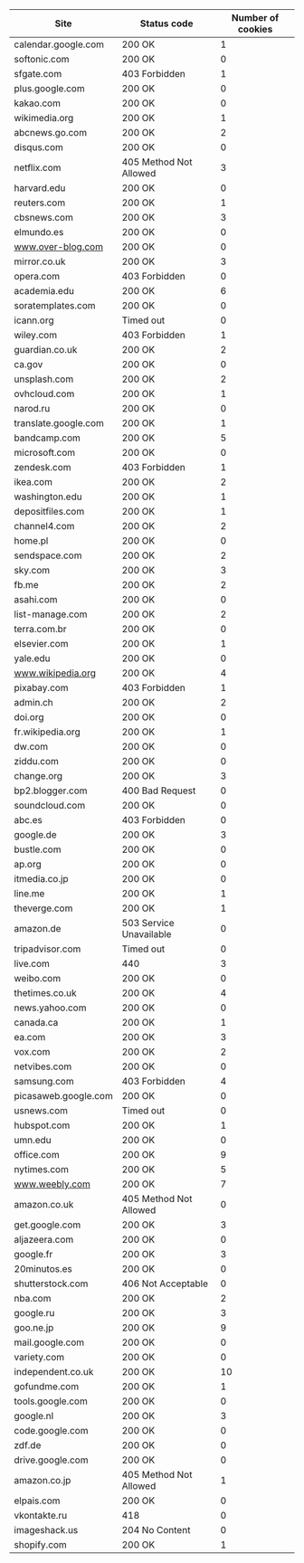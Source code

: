 | Site | Status code | Number of cookies |
|----------------|----------------|----------------|
| calendar.google.com | 200 OK | 1 |
| softonic.com | 200 OK | 0 |
| sfgate.com | 403 Forbidden | 1 |
| plus.google.com | 200 OK | 0 |
| kakao.com | 200 OK | 0 |
| wikimedia.org | 200 OK | 1 |
| abcnews.go.com | 200 OK | 2 |
| disqus.com | 200 OK | 0 |
| netflix.com | 405 Method Not Allowed | 3 |
| harvard.edu | 200 OK | 0 |
| reuters.com | 200 OK | 1 |
| cbsnews.com | 200 OK | 3 |
| elmundo.es | 200 OK | 0 |
| www.over-blog.com | 200 OK | 0 |
| mirror.co.uk | 200 OK | 3 |
| opera.com | 403 Forbidden | 0 |
| academia.edu | 200 OK | 6 |
| soratemplates.com | 200 OK | 0 |
| icann.org | Timed out | 0 |
| wiley.com | 403 Forbidden | 1 |
| guardian.co.uk | 200 OK | 2 |
| ca.gov | 200 OK | 0 |
| unsplash.com | 200 OK | 2 |
| ovhcloud.com | 200 OK | 1 |
| narod.ru | 200 OK | 0 |
| translate.google.com | 200 OK | 1 |
| bandcamp.com | 200 OK | 5 |
| microsoft.com | 200 OK | 0 |
| zendesk.com | 403 Forbidden | 1 |
| ikea.com | 200 OK | 2 |
| washington.edu | 200 OK | 1 |
| depositfiles.com | 200 OK | 1 |
| channel4.com | 200 OK | 2 |
| home.pl | 200 OK | 0 |
| sendspace.com | 200 OK | 2 |
| sky.com | 200 OK | 3 |
| fb.me | 200 OK | 2 |
| asahi.com | 200 OK | 0 |
| list-manage.com | 200 OK | 2 |
| terra.com.br | 200 OK | 0 |
| elsevier.com | 200 OK | 1 |
| yale.edu | 200 OK | 0 |
| www.wikipedia.org | 200 OK | 4 |
| pixabay.com | 403 Forbidden | 1 |
| admin.ch | 200 OK | 2 |
| doi.org | 200 OK | 0 |
| fr.wikipedia.org | 200 OK | 1 |
| dw.com | 200 OK | 0 |
| ziddu.com | 200 OK | 0 |
| change.org | 200 OK | 3 |
| bp2.blogger.com | 400 Bad Request | 0 |
| soundcloud.com | 200 OK | 0 |
| abc.es | 403 Forbidden | 0 |
| google.de | 200 OK | 3 |
| bustle.com | 200 OK | 0 |
| ap.org | 200 OK | 0 |
| itmedia.co.jp | 200 OK | 0 |
| line.me | 200 OK | 1 |
| theverge.com | 200 OK | 1 |
| amazon.de | 503 Service Unavailable | 0 |
| tripadvisor.com | Timed out | 0 |
| live.com | 440 | 3 |
| weibo.com | 200 OK | 0 |
| thetimes.co.uk | 200 OK | 4 |
| news.yahoo.com | 200 OK | 0 |
| canada.ca | 200 OK | 1 |
| ea.com | 200 OK | 3 |
| vox.com | 200 OK | 2 |
| netvibes.com | 200 OK | 0 |
| samsung.com | 403 Forbidden | 4 |
| picasaweb.google.com | 200 OK | 0 |
| usnews.com | Timed out | 0 |
| hubspot.com | 200 OK | 1 |
| umn.edu | 200 OK | 0 |
| office.com | 200 OK | 9 |
| nytimes.com | 200 OK | 5 |
| www.weebly.com | 200 OK | 7 |
| amazon.co.uk | 405 Method Not Allowed | 0 |
| get.google.com | 200 OK | 3 |
| aljazeera.com | 200 OK | 0 |
| google.fr | 200 OK | 3 |
| 20minutos.es | 200 OK | 0 |
| shutterstock.com | 406 Not Acceptable | 0 |
| nba.com | 200 OK | 2 |
| google.ru | 200 OK | 3 |
| goo.ne.jp | 200 OK | 9 |
| mail.google.com | 200 OK | 0 |
| variety.com | 200 OK | 0 |
| independent.co.uk | 200 OK | 10 |
| gofundme.com | 200 OK | 1 |
| tools.google.com | 200 OK | 0 |
| google.nl | 200 OK | 3 |
| code.google.com | 200 OK | 0 |
| zdf.de | 200 OK | 0 |
| drive.google.com | 200 OK | 0 |
| amazon.co.jp | 405 Method Not Allowed | 1 |
| elpais.com | 200 OK | 0 |
| vkontakte.ru | 418 | 0 |
| imageshack.us | 204 No Content | 0 |
| shopify.com | 200 OK | 1 |
